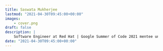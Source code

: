 ```yaml
---
title: Saswata Mukherjee
lastmod: "2021-04-30T09:45:00+00:00"
images:
    - cover.png
draft: false
description: |
    Software Engineer at Red Hat | Google Summer of Code 2021 mentee under Cloud Native Computing Foundation(Thanos project) | former Software Engineer Intern at MayaData (ChaosNative) | Computer Science and Engineering grad
date: "2021-04-30T09:45:00+00:00"
---
```



